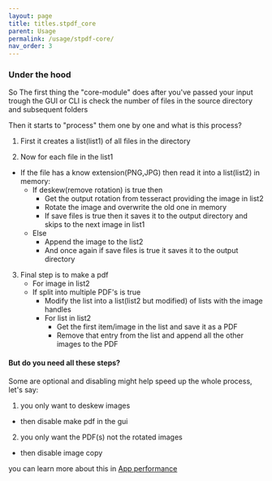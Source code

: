 ```yaml
---
layout: page
title: titles.stpdf_core
parent: Usage
permalink: /usage/stpdf-core/
nav_order: 3
---
```


### Under the hood

So The first thing the "core-module" does after you've passed your input trough the GUI or CLI is check the number of files in the source directory and subsequent folders

Then it starts to "process" them one by one and what is this process?

1. First it creates a list(list1) of all files in the directory

2. Now for each file in the list1
  * If the file has a know extension(PNG,JPG) then read it into a list(list2) in memory:
    - If deskew(remove rotation) is true then
      * Get the output rotation from tesseract providing the image in list2
      * Rotate the image and overwrite the old one in memory
      * If save files is true then it saves it to the output directory and skips to the next image in list1
    - Else
      * Append the image to the list2
      * And once again if save files is true it saves it to the output directory

3. Final step is to make a pdf
    * For image in list2
    * If split into multiple PDF's is true
      - Modify the list into a list(list2 but modified) of lists with the image handles
      - For list in list2
        * Get the first item/image in the list and save it as a PDF
        * Remove that entry from the list and append all the other images to the PDF


#### But do you need all these steps?

Some are optional and disabling might help speed up the whole process, let's say: 
1. you only want to deskew images
  * then disable make pdf in the gui
2. you only want the PDF(s) not the rotated images
  * then disable image copy
  
you can learn more about this in [App performance](../../help/app-performance/)